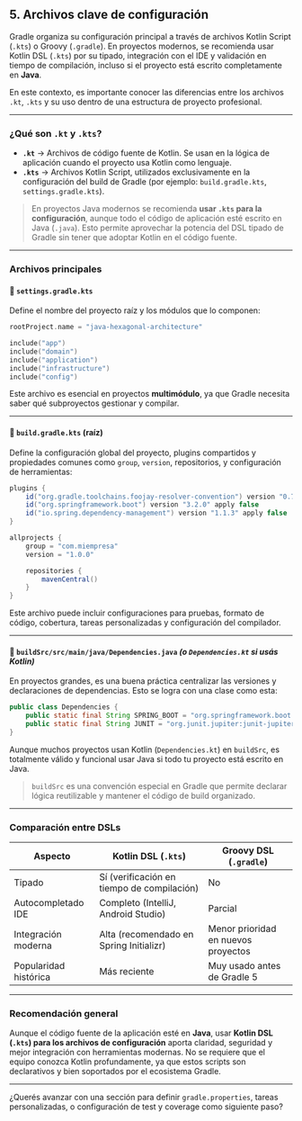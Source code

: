 ## 5. Archivos clave de configuración

Gradle organiza su configuración principal a través de archivos Kotlin Script (`.kts`) o Groovy (`.gradle`). En proyectos modernos, se recomienda usar Kotlin DSL (`.kts`) por su tipado, integración con el IDE y validación en tiempo de compilación, incluso si el proyecto está escrito completamente en **Java**.

En este contexto, es importante conocer las diferencias entre los archivos `.kt`, `.kts` y su uso dentro de una estructura de proyecto profesional.

---

### ¿Qué son `.kt` y `.kts`?

- **`.kt`** → Archivos de código fuente de Kotlin. Se usan en la lógica de aplicación cuando el proyecto usa Kotlin como lenguaje.
- **`.kts`** → Archivos Kotlin Script, utilizados exclusivamente en la configuración del build de Gradle (por ejemplo: `build.gradle.kts`, `settings.gradle.kts`).

> En proyectos Java modernos se recomienda **usar `.kts` para la configuración**, aunque todo el código de aplicación esté escrito en Java (`.java`). Esto permite aprovechar la potencia del DSL tipado de Gradle sin tener que adoptar Kotlin en el código fuente.

---

### Archivos principales

#### 📄 `settings.gradle.kts`

Define el nombre del proyecto raíz y los módulos que lo componen:

```kotlin
rootProject.name = "java-hexagonal-architecture"

include("app")
include("domain")
include("application")
include("infrastructure")
include("config")
```

Este archivo es esencial en proyectos **multimódulo**, ya que Gradle necesita saber qué subproyectos gestionar y compilar.

---

#### 📄 `build.gradle.kts` (raíz)

Define la configuración global del proyecto, plugins compartidos y propiedades comunes como `group`, `version`, repositorios, y configuración de herramientas:

```java
plugins {
    id("org.gradle.toolchains.foojay-resolver-convention") version "0.7.0"
    id("org.springframework.boot") version "3.2.0" apply false
    id("io.spring.dependency-management") version "1.1.3" apply false
}

allprojects {
    group = "com.miempresa"
    version = "1.0.0"

    repositories {
        mavenCentral()
    }
}
```

Este archivo puede incluir configuraciones para pruebas, formato de código, cobertura, tareas personalizadas y configuración del compilador.

---

#### 📁 `buildSrc/src/main/java/Dependencies.java` *(o `Dependencies.kt` si usás Kotlin)*

En proyectos grandes, es una buena práctica centralizar las versiones y declaraciones de dependencias. Esto se logra con una clase como esta:

```java
public class Dependencies {
    public static final String SPRING_BOOT = "org.springframework.boot:spring-boot-starter";
    public static final String JUNIT = "org.junit.jupiter:junit-jupiter-api:5.10.0";
}
```

Aunque muchos proyectos usan Kotlin (`Dependencies.kt`) en `buildSrc`, es totalmente válido y funcional usar Java si todo tu proyecto está escrito en Java.

> `buildSrc` es una convención especial en Gradle que permite declarar lógica reutilizable y mantener el código de build organizado.

---

### Comparación entre DSLs

| Aspecto              | Kotlin DSL (`.kts`)                      | Groovy DSL (`.gradle`)               |
|----------------------|------------------------------------------|--------------------------------------|
| Tipado               | Sí (verificación en tiempo de compilación)| No                                   |
| Autocompletado IDE   | Completo (IntelliJ, Android Studio)       | Parcial                              |
| Integración moderna  | Alta (recomendado en Spring Initializr)   | Menor prioridad en nuevos proyectos  |
| Popularidad histórica| Más reciente                              | Muy usado antes de Gradle 5          |

---

### Recomendación general

Aunque el código fuente de la aplicación esté en **Java**, usar **Kotlin DSL (`.kts`) para los archivos de configuración** aporta claridad, seguridad y mejor integración con herramientas modernas. No se requiere que el equipo conozca Kotlin profundamente, ya que estos scripts son declarativos y bien soportados por el ecosistema Gradle.

---

¿Querés avanzar con una sección para definir `gradle.properties`, tareas personalizadas, o configuración de test y coverage como siguiente paso?